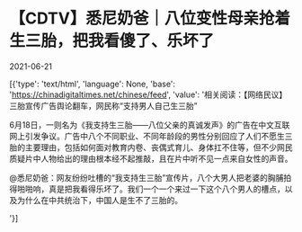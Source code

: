 # 【CDTV】悉尼奶爸｜八位变性母亲抢着生三胎，把我看傻了、乐坏了

2021-06-21

[{'type': 'text/html', 'language': None, 'base': 'https://chinadigitaltimes.net/chinese/feed', 'value': '相关阅读：【网络民议】三胎宣传广告舆论翻车，网民称“支持男人自己生三胎”

6月18日，一则名为《我支持生三胎——八位父亲的真诚发声》的广告在中文互联网上引发争议。广告中八个不同职业、不同年龄段的男性分别回应了人们不愿生三胎的主要理由，包括如何面对教育内卷、丧偶式育儿、身体扛不住等，但不少网民质疑片中人物给出的理由根本经不起推敲，且在片中听不见一点来自女性的声音。



@悉尼奶爸：网友纷纷吐槽的“我支持生三胎”宣传片，八个大男人把老婆的胸脯拍得啪啪响，真是把我看得乐坏了。我们一个一个来过一下这个八个男人的槽点，以及为什么在中共统治下，中国人是生不了三胎的。



'}]